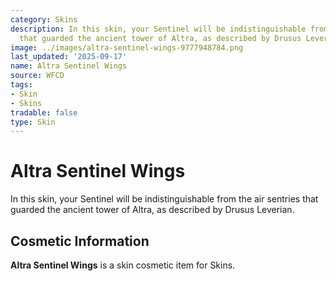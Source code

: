 ```yaml
---
category: Skins
description: In this skin, your Sentinel will be indistinguishable from the air sentries
  that guarded the ancient tower of Altra, as described by Drusus Leverian.
image: ../images/altra-sentinel-wings-9777948784.png
last_updated: '2025-09-17'
name: Altra Sentinel Wings
source: WFCD
tags:
- Skin
- Skins
tradable: false
type: Skin
---
```


# Altra Sentinel Wings

In this skin, your Sentinel will be indistinguishable from the air sentries that guarded the ancient tower of Altra, as described by Drusus Leverian.

## Cosmetic Information

**Altra Sentinel Wings** is a skin cosmetic item for Skins.

